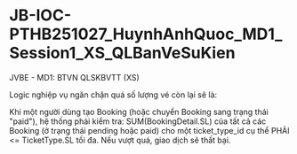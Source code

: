 # JB-IOC-PTHB251027_HuynhAnhQuoc_MD1_Session1_XS_QLBanVeSuKien
JVBE - MD1: BTVN QLSKBVTT (XS)

Logic nghiệp vụ ngăn chặn quá số lượng vé còn lại sẽ là:

Khi một người dùng tạo Booking (hoặc chuyển Booking sang trạng thái "paid"), hệ thống phải kiểm tra: SUM(BookingDetail.SL) của tất cả các Booking (ở trạng thái pending hoặc paid) cho một ticket_type_id cụ thể PHẢI <= TicketType.SL tối đa. Nếu vượt quá, giao dịch sẽ thất bại.

